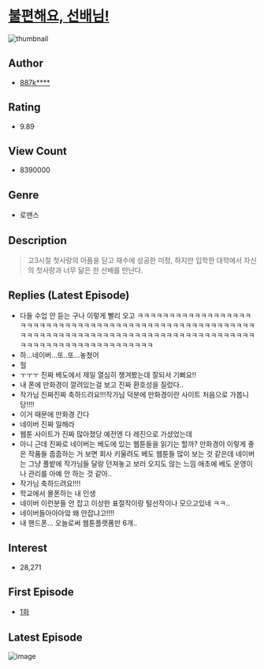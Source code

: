 # [불편해요, 선배님!](https://comic.naver.com/bestChallenge/list?titleId=715544)
![thumbnail](https://image-comic.pstatic.net/user_contents_data/challenge_comic/2019/11/11/319583/thumbnail_202x1643f60ae17_c73c_4f3a_ab0b_3061c61ebb40_00004397.JPEG)

## Author
- [887k****](https://comic.naver.com/artistTitle?id=319583)

## Rating
- 9.89

## View Count
- 8390000

## Genre
- 로맨스

## Description
> 고3시절 첫사랑의 아픔을 딛고 재수에 성공한 미정, 하지만 입학한 대학에서 자신의 첫사랑과 너무 닮은 한 선배를 만난다.

## Replies (Latest Episode)
- 다들 수업 안 듣는 구나 이렇게 빨리 오고 ㅋㅋㅋㅋㅋㅋㅋㅋㅋㅋㅋㅋㅋㅋㅋㅋㅋㅋㅋㅋㅋㅋㅋㅋㅋㅋㅋㅋㅋㅋㅋㅋㅋㅋㅋㅋㅋㅋㅋㅋㅋㅋㅋㅋㅋㅋㅋㅋㅋㅋㅋㅋㅋㅋㅋㅋㅋㅋㅋㅋㅋㅋㅋㅋㅋㅋㅋㅋㅋㅋㅋㅋㅋㅋㅋㅋㅋㅋㅋㅋㅋㅋㅋㅋㅋㅋㅋㅋㅋㅋㅋㅋㅋㅋㅋㅋㅋㅋㅋㅋㅋㅋㅋㅋㅋㅋㅋㅋㅋㅋㅋㅋㅋ
- 하...네이버...또..또...놓쳤어
- 헐
- ㅜㅜㅜ 진짜 베도에서 제일 열심히 챙겨봤는데 잘되서 기뻐요!!
- 내 폰에 만화경이 깔려있는걸 보고 진짜 환호성을 질렀다..
- 작가님 진짜진짜 축하드려요!!!작가님 덕분에 만화경이란 사이트 처음으로 가봅니당!!!!
- 이거 때문에 만화경 간다
- 네이버 진짜 일해라
- 웹툰 사이트가 진짜 많아졌당 예전엔 다 레진으로 가셨었는데
- 아니 근데 진짜로 네이버는 베도에 있는 웹툰들을 읽기는 할까? 만화경이 이렇게 좋은 작품들 줍줍하는 거 보면 회사 키울려도 베도 웹툰들 많이 보는 것 같은데 네이버는 그냥 풀밭에 작가님들 달랑 던져놓고 보러 오지도 않는 느낌 애초에 베도 운영이나 관리를 아예 안 하는 것 같아..
- 작가님 축하드려요!!!!
- 학교에서 몰폰하는 내 인생
- 네이버 이런분들 안 잡고 이상한 표절작이랑 털선작이나 모으고있네 ㅋㅋ..
- 네이버들아아아앜 왜 안잡냐고!!!!
- 내 핸드폰... 오늘로써 웹툰플랫폼만 6개..

## Interest
- 28,271

## First Episode
- [1화](https://comic.naver.com/bestChallenge/detail?titleId=715544&no=1)

## Latest Episode
![image](https://image-comic.pstatic.net/user_contents_data/challenge_comic/2020/12/21/319583/upload_3905809875060405297.jpeg)
